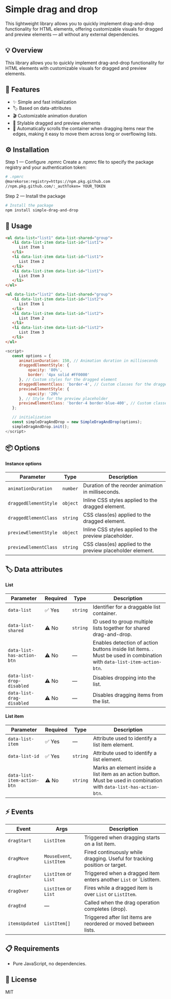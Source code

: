 # Simple drag and drop

This lightweight library allows you to quickly implement drag-and-drop functionality for HTML elements, offering customizable visuals for dragged and preview elements — all without any external dependencies.

## 💡 Overview

This library allows you to quickly implement drag-and-drop functionality for HTML elements with customizable visuals for dragged and preview elements.

## 🧩 Features

- ✨ Simple and fast initialization
- 🏷️ Based on data-attributes
- 🎬 Customizable animation duration
- 🎨 Stylable dragged and preview elements
- 🧲 Automatically scrolls the container when dragging items near the edges, making it easy to move them across long or overflowing lists.

## ⚙️ Installation
Step 1 — Configure .npmrc
Create a .npmrc file to specify the package registry and your authentication token:
 
```bash
# .npmrc
@marekorse:registry=https://npm.pkg.github.com
//npm.pkg.github.com/:_authToken= YOUR_TOKEN
```

Step 2 — Install the package

```bash
# Install the package
npm install simple-drag-and-drop
```


## 🚀 Usage

```html
<ul data-list="list1" data-list-shared="group">
   <li data-list-item data-list-id="list1">
      List Item 1
   </li>
   <li data-list-item data-list-id="list1">
      List Item 2
   </li>
   <li data-list-item data-list-id="list1">
      List Item 3
   </li>
</ul>

<ul data-list="list2" data-list-shared="group">
   <li data-list-item data-list-id="list2">
      List Item 1
   </li>
   <li data-list-item data-list-id="list2">
      List Item 2
   </li>
   <li data-list-item data-list-id="list2">
      List Item 3
   </li>
</ul>
```


```js
<script>
   const options = {
      animationDuration: 150, // Animation duration in milliseconds
      draggedElementStyle: { 
          opacity: '80%', 
          border: '4px solid #FF0000' 
      }, // Custom styles for the dragged element
      draggedElementClass: 'border-4', // Custom classes for the dragged element 
      previewElementStyle: { 
          opacity: '20%' 
      }, // Style for the preview placeholder
      previewElementClass: 'border-4 border-blue-400', // Custom classes for the preview placeholder
   };

   // initialization
   const simpleDragAndDrop = new SimpleDragAndDrop(options);
   simpleDragAndDrop.init();
</script>
```


## 📦 Options

#### Instance options

| Parameter                | Type          | Description                                                                 |
|--------------------------|---------------|-----------------------------------------------------------------------------|
| `animationDuration`      | `number`      | Duration of the reorder animation in milliseconds.                            |
| `draggedElementStyle`    | `object`      | Inline CSS styles applied to the dragged element.                          |
| `draggedElementClass`    | `string`      | CSS class(es) applied to the dragged element.                              |
| `previewElementStyle`    | `object`      | Inline CSS styles applied to the preview placeholder.                      |
| `previewElementClass`    | `string`      | CSS class(es) applied to the preview placeholder element.                  |



## 🏷️ Data attributes

#### List

| Parameter                    | Required | Type     | Description                                                                 |
|-----------------------------|----------|----------|-----------------------------------------------------------------------------|
| `data-list`                 | ✅ Yes   | `string` | Identifier for a draggable list container.                                  |
| `data-list-shared`          | ⚠️ No    | `string` | ID used to group multiple lists together for shared drag-and-drop.         |
| `data-list-has-action-btn`  | ⚠️ No    | —        | Enables detection of action buttons inside list items. . Must be used in combination with `data-list-item-action-btn`.|                     |
| `data-list-drop-disabled`   | ⚠️ No    | —        | Disables dropping into the list.                                           |
| `data-list-drag-disabled`   | ⚠️ No    | —        | Disables dragging items from the list.                                     |



#### List item

| Parameter                    | Required | Type     | Description                                                                 |
|-----------------------------|----------|----------|-----------------------------------------------------------------------------|
| `data-list-item`            | ✅ Yes   | —        | Attribute used to identify a list item element.                            |
| `data-list-id`              | ✅ Yes   | `string` | Attribute used to identify a list element.                        |
| `data-list-item-action-btn` | ⚠️ No    | `string` | Marks an element inside a list item as an action button. Must be used in combination with `data-list-has-action-btn`. |


## ⚡ Events



| Event           | Args                         | Description                                                                 |
|-----------------|------------------------------|-----------------------------------------------------------------------------|
| `dragStart`     | `ListItem`                   | Triggered when dragging starts on a list item.                             |
| `dragMove`      | `MouseEvent`, `ListItem`     | Fired continuously while dragging. Useful for tracking position or target. |
| `dragEnter`     | `ListItem` or `List`         | Triggered when a dragged item enters another `List` or `ListItem.            |
| `dragOver`      | `ListItem` or `List`         | Fires while a dragged item is over `List` or `ListItem`.                    |
| `dragEnd`       | —                            | Called when the drag operation completes (drop).                 |
| `itemsUpdated`  | `ListItem[]`                 | Triggered after list items are reordered or moved between lists.                |


 
## 📋 Requirements

- Pure JavaScript, no dependencies.

## 📄 License

MIT
